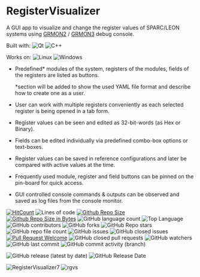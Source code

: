 # RegisterVisualizer


A GUI app to visualize and change the register values of SPARC/LEON systems using [GRMON2](https://www.gaisler.com/index.php/products/debug-tools/grmon2) / [GRMON3](https://www.gaisler.com/index.php/products/debug-tools/grmon3) debug console.

Built with:
![Qt](https://img.shields.io/badge/Qt-%23217346.svg?style=for-the-badge&logo=Qt&logoColor=white)
![C++](https://img.shields.io/badge/c++-%2300599C.svg?style=for-the-badge&logo=c%2B%2B&logoColor=white)

Works on:
![Linux](https://img.shields.io/badge/Linux-FCC624?style=for-the-badge&logo=linux&logoColor=black)
![Windows](https://img.shields.io/badge/Windows-0078D6?style=for-the-badge&logo=windows&logoColor=white)
 - Predefined* modules of the system, registers of the modules, fields of the registers are listed as buttons.

   *section will be added to show the used YAML file format and describe how to create one as a user.
 - User can work with multiple registers conveniently as each selected register is being opened in a tab form.
 - Register values can be seen and edited as 32-bit-words (as Hex or Binary).
 - Fields can be edited individually via predefined combo-box options or text-boxes.
 - Register values can be saved in reference configurations and later be compared with active values at the time.
 - Frequently used module, register and field buttons can be pinned on the pin-board for quick access.
 - GUI controlled console commands & outputs can be observed and saved as log files from the console monitor.


[![HitCount](https://hits.dwyl.com/rendayigit/RegisterVisualizer.svg?style=flat)](http://hits.dwyl.com/rendayigit/RegisterVisualizer)
![Lines of code](https://tokei.rs/b1/github/rendayigit/RegisterVisualizer)
[![Github Repo Size](https://img.shields.io/github/repo-size/rendayigit/RegisterVisualizer)](https://github.com/rendayigit/RegisterVisualizer)
[![Github Repo Size in Bytes](https://img.shields.io/github/languages/code-size/rendayigit/RegisterVisualizer)](https://github.com/rendayigit/RegisterVisualizer)
![GitHub language count](https://img.shields.io/github/languages/count/rendayigit/RegisterVisualizer)
![Top Language](https://img.shields.io/github/languages/top/rendayigit/RegisterVisualizer)
![GitHub contributors](https://img.shields.io/github/contributors/rendayigit/registervisualizer)
![GitHub forks](https://img.shields.io/github/forks/rendayigit/registervisualizer?style=flat)
![GitHub Repo stars](https://img.shields.io/github/stars/rendayigit/registervisualizer?style=flat)
![GitHub repo file count](https://img.shields.io/github/directory-file-count/rendayigit/registervisualizer?style=flat)
![GitHub issues](https://img.shields.io/github/issues-raw/rendayigit/registervisualizer)
![GitHub closed issues](https://img.shields.io/github/issues-closed-raw/rendayigit/registervisualizer)
[![Pull Request Welcome](https://img.shields.io/github/issues-pr/rendayigit/RegisterVisualizer)](https://github.com/rendayigit/RegisterVisualizer/pulls)
![GitHub closed pull requests](https://img.shields.io/github/issues-pr-closed-raw/rendayigit/registervisualizer)
![GitHub watchers](https://img.shields.io/github/watchers/rendayigit/registervisualizer)
![GitHub last commit](https://img.shields.io/github/last-commit/rendayigit/registervisualizer)
![GitHub commit activity (branch)](https://img.shields.io/github/commit-activity/m/rendayigit/registervisualizer)

![GitHub release (latest by date)](https://img.shields.io/github/downloads/rendayigit/registervisualizer/tag/total)
![GitHub Release Date](https://img.shields.io/github/release-date/rendayigit/registervisualizer)

![RegisterVisualizer7](https://github.com/rendayigit/RegisterVisualizer/assets/28491388/4db164fc-cc6e-42c3-98fd-d03d59de912a)
![rgvs](https://github.com/rendayigit/RegisterVisualizer/assets/28491388/aa76ec43-cf0f-49b3-85db-b9a7df38d58e)

